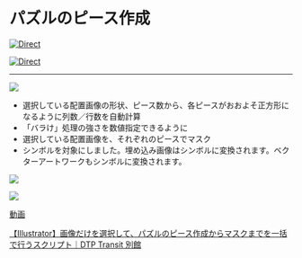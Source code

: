 # パズルのピース作成

[![Direct](https://img.shields.io/badge/Direct%20Link-SmartSliceWithPuzzlify.jsx-ffcc00.svg)](https://github.com/swwwitch/illustrator-scripts/blob/master/jsx/SmartSliceWithPuzzlify.jsx)

[![Direct](https://img.shields.io/badge/Back%20to%20home-All%20scripts-cccccc.svg)](https://github.com/swwwitch/illustrator-scripts/blob/master/README.md)

---

![](https://assets.st-note.com/img/1749270024-NV1Z3LkiMF9CqzrOHvPd8gup.png?width=1200)

- 選択している配置画像の形状、ピース数から、各ピースがおおよそ正方形になるように列数／行数を自動計算
- 「バラけ」処理の強さを数値指定できるように
- 選択している配置画像を、それぞれのピースでマスク
- シンボルを対象にしました。埋め込み画像はシンボルに変換されます。ベクターアートワークもシンボルに変換されます。

![](https://assets.st-note.com/img/1749346766-uWmBYgqMxn4s7EKICrQGjvVt.png?width=1200)

![](https://assets.st-note.com/img/1749346957-H6IoUSqZDRPu1yktxBNwGfiv.png?width=1200)

[動画](https://www.youtube.com/watch?v=6PSJE333slQ)

[【Illustrator】画像だけを選択して、パズルのピース作成からマスクまでを一括で行うスクリプト｜DTP Transit 別館](https://note.com/dtp_tranist/n/n89f63325c0bc?magazine_key=mebd7eab21ea5)